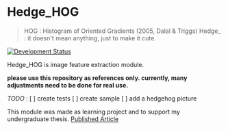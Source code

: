 # Hedge_HOG 
> HOG : Histogram of Oriented Gradients (2005, Dalal & Triggs)
> Hedge_ : it doesn't mean anything, just to make it cute.

[![Development Status](https://raster.shields.io/badge/status-dev-red)]()

Hedge_HOG is image feature extraction module.

**please use this repository as references only. currently, many adjustments need to be done for real use.**

*TODO* : 
    [ ] create tests
    [ ] create sample
    [ ] add a hedgehog picture

This module was made as learning project and to support my undergraduate thesis.
[Published Article](http://j-ptiik.ub.ac.id/index.php/j-ptiik/article/view/6090)
